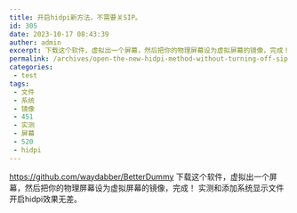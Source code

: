 ```yaml
---
title: 开启hidpi新方法，不需要关SIP。
id: 305
date: 2023-10-17 08:43:39
auther: admin
excerpt: 下载这个软件，虚拟出一个屏幕，然后把你的物理屏幕设为虚拟屏幕的镜像，完成！实测和添加系统显示文件开启效果无差。
permalink: /archives/open-the-new-hidpi-method-without-turning-off-sip
categories:
 - test
tags: 
 - 文件
 - 系统
 - 镜像
 - 451
 - 实测
 - 屏幕
 - 520
 - hidpi
---
```


https://github.com/waydabber/BetterDummy
下载这个软件，虚拟出一个屏幕，然后把你的物理屏幕设为虚拟屏幕的镜像，完成！
实测和添加系统显示文件开启hidpi效果无差。